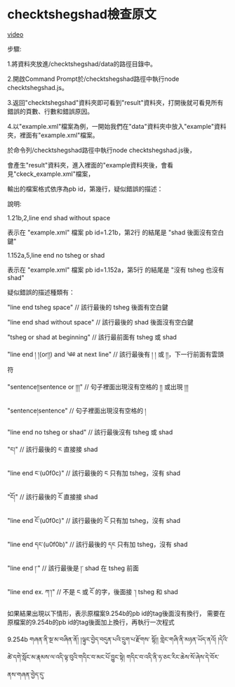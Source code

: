 # checktshegshad檢查原文
[video](https://youtu.be/g1hmlGHYqk0)

步驟:

1.將資料夾放進/checktshegshad/data的路徑目錄中。

2.開啟Command Prompt於/checktshegshad路徑中執行node checktshegshad.js。

3.返回"checktshegshad"資料夾即可看到"result"資料夾，打開後就可看見所有錯誤的頁數、行數和錯誤原因。

4.以"example.xml"檔案為例，一開始我們在"data"資料夾中放入"example"資料夾，裡面有"example.xml"檔案。

  於命令列/checktshegshad路徑中執行node checktshegshad.js後，
  
  會產生"result"資料夾，進入裡面的"example資料夾後，會看見"ckeck_example.xml"檔案，
  
  輸出的檔案格式依序為pb id，第幾行，疑似錯誤的描述：
  

說明:

1.21b,2,line end shad without space 

表示在 "example.xml" 檔案 pb id=1.21b，第2行 的結尾是 "shad 後面沒有空白鍵"
  
1.152a,5,line end no tsheg or shad 

表示在 "example.xml" 檔案 pb id=1.152a，第5行 的結尾是 "沒有 tsheg 也沒有 shad"
  
疑似錯誤的描述種類有：

"line end tsheg space" // 該行最後的 tsheg 後面有空白鍵

"line end shad without space" // 該行最後的 shad 後面沒有空白鍵

"tsheg or shad at beginning" // 該行最前面有 tsheg 或 shad

"line end ། །(or།།) and ༄༅ at next line" // 該行最後有 ། ། 或 །།，下一行前面有雲頭符

"sentence།།sentence or །།།" // 句子裡面出現沒有空格的 །། 或出現 །།།

"sentence།sentence" // 句子裡面出現沒有空格的 །

"line end no tsheg or shad" // 該行最後沒有 tsheg 或 shad

"ང།" // 該行最後的 ང 直接接 shad

"line end ང༌(u0f0c)" // 該行最後的 ང 只有加 tsheg，沒有 shad

"ངོ།" // 該行最後的 ངོ 直接接 shad

"line end ངོ༌(u0f0c)" // 該行最後的 ངོ 只有加 tsheg，沒有 shad

"line end དང་(u0f0b)" // 該行最後的 དང 只有加 tsheg，沒有 shad

"line end །་" // 該行最後是 །་ shad 在 tsheg 前面

"line end ex. ཀ་།" // 不是 ང 或 ངོ 的字，後面接 ་། tsheg 和 shad

如果結果出現以下情形，表示原檔案9.254b的pb id的tag後面沒有換行，
需要在原檔案的9.254b的pb id的tag後面加上換行，再執行一次程式

9.254b   གཞན་ནི་སྔ་མ་བཞིན་ནོ། །ལྟུང་བྱེད་བདུན་པའི་དྲུག་པ་རྫོགས་
སྷོ།།                <head n="3" t="ལྟུང་བྱེད་བདུན་པའི་བདུན་པ་འཆད་པ།" type="ltungbyed" lv="5.4.74
" zh_pb="9.625"/>གླེང་གཞི་ནི་མཉན་ཡོད་ནའོ། །དེའི་ཚེ་དགེ་སློང་མ་རྣམས་ལ་འདི་ལྟ་བུའི་གདིང་བ་མང་པོ་བྱུང་སྟེ།
གདིང་བ་འདི་ནི་ཧ་ཅང་རིང་ཆེས་སོ་ཞེས་དེ་བོར་ནས་གཞན་བྱེད་དུ་

